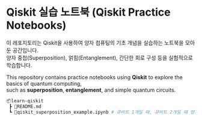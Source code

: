 # Qiskit 실습 노트북 (Qiskit Practice Notebooks)

이 레포지토리는 Qiskit을 사용하여 양자 컴퓨팅의 기초 개념을 실습하는 노트북을 모아둔 공간입니다.  
양자 중첩(Superposition), 얽힘(Entanglement), 간단한 회로 구성 등을 실험적으로 학습합니다.

This repository contains practice notebooks using **Qiskit** to explore the basics of quantum computing,  
such as **superposition**, **entanglement**, and simple quantum circuits.

```bash
📦learn-qiskit
 ┣ 📜README.md
 ┗ 📜qiskit_superposition_example.ipynb # 큐비트 1개일 때, 큐비트 2개일 때 양자중첩 실습
```